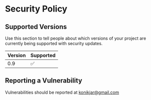 # Security Policy

## Supported Versions

Use this section to tell people about which versions of your project are
currently being supported with security updates.

| Version | Supported          |
| ------- | ------------------ |
| 0.9     | :white_check_mark: |

## Reporting a Vulnerability

Vulnerabilities should be reported at konikjar@gmail.com

